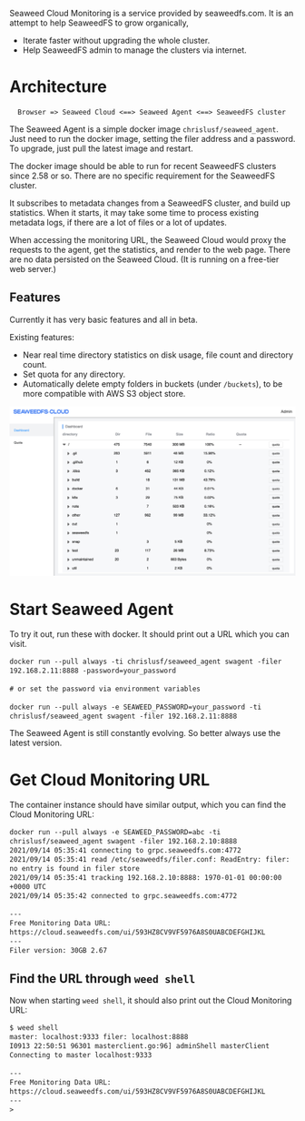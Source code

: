 Seaweed Cloud Monitoring is a service provided by seaweedfs.com. It is an attempt to help SeaweedFS to grow organically, 
* Iterate faster without upgrading the whole cluster.
* Help SeaweedFS admin to manage the clusters via internet.

# Architecture

```
  Browser => Seaweed Cloud <==> Seaweed Agent <==> SeaweedFS cluster
```
The Seaweed Agent is a simple docker image `chrislusf/seaweed_agent`. Just need to run the docker image, setting the filer address and a password. To upgrade, just pull the latest image and restart.

The docker image should be able to run for recent SeaweedFS clusters since 2.58 or so. There are no specific requirement for the SeaweedFS cluster.

It subscribes to metadata changes from a SeaweedFS cluster, and build up statistics. When it starts, it may take some time to process existing metadata logs, if there are a lot of files or a lot of updates.

When accessing the monitoring URL, the Seaweed Cloud would proxy the requests to the agent, get the statistics, and render to the web page. There are no data persisted on the Seaweed Cloud. (It is running on a free-tier web server.)

## Features
Currently it has very basic features and all in beta. 

Existing features:
* Near real time directory statistics on disk usage, file count and directory count.
* Set quota for any directory.
* Automatically delete empty folders in buckets (under `/buckets`), to be more compatible with AWS S3 object store.

![](CloudMonitoring.png)

# Start Seaweed Agent

To try it out, run these with docker. It should print out a URL which you can visit.

```
docker run --pull always -ti chrislusf/seaweed_agent swagent -filer 192.168.2.11:8888 -password=your_password

# or set the password via environment variables

docker run --pull always -e SEAWEED_PASSWORD=your_password -ti chrislusf/seaweed_agent swagent -filer 192.168.2.11:8888

```

The Seaweed Agent is still constantly evolving. So better always use the latest version.

# Get Cloud Monitoring URL

The container instance should have similar output, which you can find the Cloud Monitoring URL:
```
docker run --pull always -e SEAWEED_PASSWORD=abc -ti chrislusf/seaweed_agent swagent -filer 192.168.2.10:8888
2021/09/14 05:35:41 connecting to grpc.seaweedfs.com:4772
2021/09/14 05:35:41 read /etc/seaweedfs/filer.conf: ReadEntry: filer: no entry is found in filer store
2021/09/14 05:35:41 tracking 192.168.2.10:8888: 1970-01-01 00:00:00 +0000 UTC
2021/09/14 05:35:42 connected to grpc.seaweedfs.com:4772

---
Free Monitoring Data URL:
https://cloud.seaweedfs.com/ui/593HZ8CV9VF5976A8S0UABCDEFGHIJKL
---
Filer version: 30GB 2.67

```

## Find the URL through `weed shell`
Now when starting `weed shell`, it should also print out the Cloud Monitoring URL:
```
$ weed shell
master: localhost:9333 filer: localhost:8888
I0913 22:50:51 96301 masterclient.go:96] adminShell masterClient Connecting to master localhost:9333

---
Free Monitoring Data URL:
https://cloud.seaweedfs.com/ui/593HZ8CV9VF5976A8S0UABCDEFGHIJKL
---
>
```